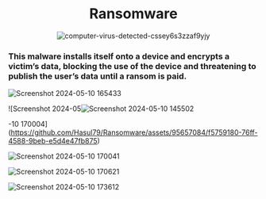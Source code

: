 <h1 align="center" >Ransomware</h1>


<div align="center">

![computer-virus-detected-cssey6s3zzaf9yjy](https://github.com/Hasul79/Ransomware/assets/95657084/fd2e8c28-6d41-42dd-b3a7-d43d594cfc3b)

</div>

<h3>
This malware installs itself onto a device and encrypts a victim’s data, blocking the use of the device and threatening to publish the user’s data until a ransom is paid.

</h3>


![Screenshot 2024-05-10 165433](https://github.com/Hasul79/Ransomware/assets/95657084/1da319f2-aa2e-4037-8e1f-dd2c8d2e3fd1)


![Screenshot 2024-05![Screenshot 2024-05-10 145502](https://github.com/Hasul79/Ransomware/assets/95657084/8b3e6948-0f73-4196-abd1-e26686e7302d)


-10 170004](https://github.com/Hasul79/Ransomware/assets/95657084/f5759180-76ff-4588-9beb-e5d4e47fb875)


![Screenshot 2024-05-10 170041](https://github.com/Hasul79/Ransomware/assets/95657084/8f74dec1-23ba-45aa-9fb6-91c8301e64f1)



![Screenshot 2024-05-10 170621](https://github.com/Hasul79/Ransomware/assets/95657084/dfde971c-d6d8-4fbf-9537-6dd2112846b1)



![Screenshot 2024-05-10 173612](https://github.com/Hasul79/Ransomware/assets/95657084/abc842da-081c-49ee-adfb-723c2e987503)

